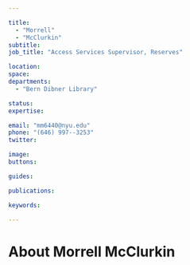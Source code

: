 ```yaml
---

title:
  - "Morrell"
  - "McClurkin"
subtitle: 
job_title: "Access Services Supervisor, Reserves"

location: 
space: 
departments:
  - "Bern Dibner Library"

status: 
expertise:

email: "mm6440@nyu.edu"
phone: "(646) 997--3253"
twitter: 

image: 
buttons:

guides:

publications:

keywords:

---
```


# About Morrell McClurkin


